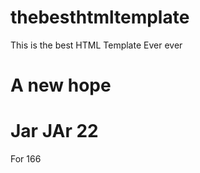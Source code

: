 # thebesthtmltemplate
This is the best HTML Template Ever ever

# A new hope

# Jar JAr  22

For 166
